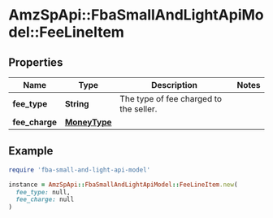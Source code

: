 # AmzSpApi::FbaSmallAndLightApiModel::FeeLineItem

## Properties

| Name | Type | Description | Notes |
| ---- | ---- | ----------- | ----- |
| **fee_type** | **String** | The type of fee charged to the seller. |  |
| **fee_charge** | [**MoneyType**](MoneyType.md) |  |  |

## Example

```ruby
require 'fba-small-and-light-api-model'

instance = AmzSpApi::FbaSmallAndLightApiModel::FeeLineItem.new(
  fee_type: null,
  fee_charge: null
)
```

